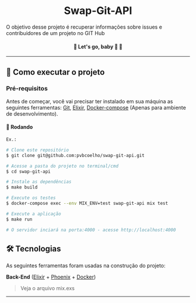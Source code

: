 <div align="center">
    <h1>Swap-Git-API</h1>
</div>

<p>O objetivo desse projeto é recuperar informações sobre issues e contribuidores de um projeto no GIT Hub</p>
  
<h4 align="center"> 
	🚧  Let's go, baby 🚀 🚧
</h4>

---

## 🚀 Como executar o projeto

### Pré-requisitos

Antes de começar, você vai precisar ter instalado em sua máquina as seguintes ferramentas:
[Git](https://git-scm.com), [Elixir](https://elixir-lang.org/), [Docker-compose](https://docs.docker.com/compose/install) (Apenas para ambiente de desenvolvimento).

#### 🎲 Rodando

```bash
Ex.:

# Clone este repositório
$ git clone git@github.com:pvbcoelho/swap-git-api.git

# Acesse a pasta do projeto no terminal/cmd
$ cd swap-git-api

# Instale as dependências
$ make build

# Execute os testes
$ docker-compose exec --env MIX_ENV=test swap-git-api mix test

# Execute a aplicação
$ make run

# O servidor inciará na porta:4000 - acesse http://localhost:4000
```


## 🛠 Tecnologias

As seguintes ferramentas foram usadas na construção do projeto:

**Back-End**  ([Elixir](https://elixir-lang.org/)  +  [Phoenix](https://www.phoenixframework.org) + [Docker](https://www.docker.com/))

> Veja o arquivo mix.exs

---

